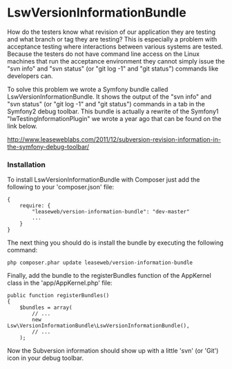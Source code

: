 LswVersionInformationBundle
===========================

How do the testers know what revision of our application they are testing and what branch or 
tag they are testing? This is especially a problem with acceptance testing where interactions
between various systems are tested. Because the testers do not have command line access on
the Linux machines that run the acceptance environment they cannot simply issue the "svn info"
and "svn status" (or "git log -1" and "git status") commands like developers can.

To solve this problem we wrote a Symfony bundle called LswVersionInformationBundle. It shows
the output of the "svn info" and "svn status" (or "git log -1" and "git status") commands in a
tab in the Symfony2 debug toolbar. This bundle is actually a rewrite of the Symfony1 
"lwTestingInformationPlugin" we wrote a year ago that can be found on the link below.

http://www.leaseweblabs.com/2011/12/subversion-revision-information-in-the-symfony-debug-toolbar/

### Installation

To install LswVersionInformationBundle with Composer just add the following to your 'composer.json' file:

    {
        require: {
            "leaseweb/version-information-bundle": "dev-master"
            ...
        }
    }

The next thing you should do is install the bundle by executing the following command:

    php composer.phar update leaseweb/version-information-bundle

Finally, add the bundle to the registerBundles function of the AppKernel class in the 'app/AppKernel.php' file:

    public function registerBundles()
    {
        $bundles = array(
            // ...
            new Lsw\VersionInformationBundle\LswVersionInformationBundle(),
            // ...
        );


Now the Subversion information should show up with a little 'svn' (or 'Git') icon in your debug toolbar.
